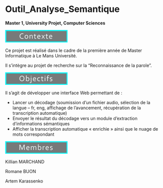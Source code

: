 # Outil_Analyse_Semantique
__Master 1, University Projet, Computer Sciences__

<img src="./Assets/contexte.png" alt="Contexte" width="200"/> 
<p>Ce projet est réalisé dans le cadre de la première année de Master Informatique à Le Mans Université. </p>
<p>Il s’intègre au projet de recherche sur la “Reconnaissance de la parole”. </p>

<img src="./Assets/objectif.png" alt="Objectifs" width="200"/>
<p>Il s’agit de développer une interface Web permettant de : 
<ul>
<li> Lancer un décodage (soumission d’un fichier audio, sélection de la langue – fr, eng, affichage de l’avancement, récupération de la transcription automatique) </li>
<li> Envoyer le résultat du décodage vers un module d’extraction d’informations sémantiques </li>
<li> Afficher la transcription automatique « enrichie » ainsi que le nuage de mots correspondant </li>
</ul>
</p>

<img src="./Assets/membre.png" alt="Membres" width="200"/>
<p>Killian MARCHAND</p>
<p>Romane BUON</p>
<p>Artem Karassenko</p>


